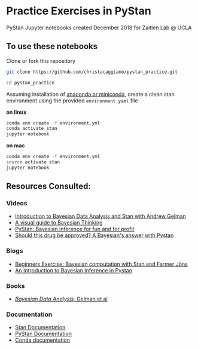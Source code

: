 # Practice Exercises in PyStan

PyStan Jupyter notebooks created December 2018 for Zaitlen Lab @ UCLA

## To use these notebooks

Clone or fork this repository
```bash
git clone https://github.com/christacaggiano/pystan_practice.git

cd pystan_practice
```


Assuming installation of [anaconda or miniconda](https://www.anaconda.com/), create a clean stan environment using the provided `environment.yaml` file


**on linux**
```bash
conda env create -f environment.yml
conda activate stan
jupyter notebook
```

**on mac**
```bash
conda env create -f environment.yml
source activate stan
jupyter notebook
```

## Resources Consulted:

### Videos
* [Introduction to Bayesian Data Analysis and Stan with Andrew Gelman](https://www.youtube.com/watch?v=T1gYvX5c2sM)
* [A visual guide to Bayesian Thinking](https://www.youtube.com/watch?v=BrK7X_XlGB8)
* [PyStan: Bayesian inference for fun and for profit](https://www.youtube.com/watch?v=tjiLOTRwpfY)
* [Should this drug be approved? A Bayesian's answer with Pystan](https://www.youtube.com/watch?v=piQvcVala9I&t=153s)

### Blogs
* [Beginners Exercise: Bayesian computation with Stan and Farmer Jöns
](http://www.sumsar.net/files/posts/2017-01-15-bayesian-computation-with-stan-and-farmer-jons/stan_exercise.html)
* [An Introduction to Bayesian Inference in Pystan](https://towardsdatascience.com/an-introduction-to-bayesian-inference-in-pystan-c27078e58d53)

### Books
* [*Bayesian Data Analysis*, Gelman et al](https://the-eye.eu/public/Books/qt.vidyagam.es/library/Monitoring%20and%20Analysis/Bayesian%20Data%20Analysis%2C%20Third%20Edition/Bayesian%20Data%20Analysis%2C%20Third%20Edition%20-%20Andrew%20Gelman%20%26%20John%20B.%20Carlin%20%26%20Hal%20S.%20Stern%20%26%20David%20B.%20Dunson%20%26%20Aki%20Vehtari%20%26%20Donald%20B.%20Rubin.pdf)


### Documentation
* [Stan Documentation](https://mc-stan.org/docs/2_18/reference-manual/analysis-chapter.html)
* [PyStan Documentation](https://pystan.readthedocs.io/en/latest/)
* [Conda documentation](https://conda.io/docs/user-guide/tasks/manage-environments.html)
